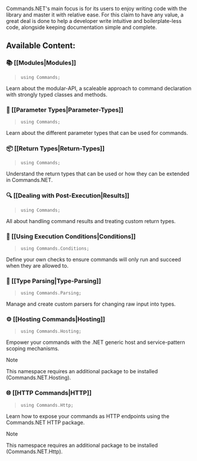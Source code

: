 Commands.NET's main focus is for its users to enjoy writing code with the library and master it with relative ease. 
For this claim to have any value, a great deal is done to help a developer write intuitive and boilerplate-less code, alongside keeping documentation simple and complete.

## Available Content:

### 📚 [[Modules|Modules]]

> `using Commands;`

Learn about the modular-API, a scaleable approach to command declaration with strongly typed classes and methods.

### 📝 [[Parameter Types|Parameter-Types]]

> `using Commands;`

Learn about the different parameter types that can be used for commands.

### 📦 [[Return Types|Return-Types]]

> `using Commands;`

Understand the return types that can be used or how they can be extended in Commands.NET.

### 🔍 [[Dealing with Post-Execution|Results]]

> `using Commands;`

All about handling command results and treating custom return types.

### 🛑 [[Using Execution Conditions|Conditions]]

> `using Commands.Conditions;`

Define your own checks to ensure commands will only run and succeed when they are allowed to.

### 📖 [[Type Parsing|Type-Parsing]]

> `using Commands.Parsing;`

Manage and create custom parsers for changing raw input into types.

### ⚙️ [[Hosting Commands|Hosting]]

> `using Commands.Hosting;`

Empower your commands with the .NET generic host and service-pattern scoping mechanisms.

> [!NOTE]
> This namespace requires an additional package to be installed (Commands.NET.Hosting).

### 🌐 [[HTTP Commands|HTTP]]

> `using Commands.Http;`

Learn how to expose your commands as HTTP endpoints using the Commands.NET HTTP package.

> [!NOTE]
> This namespace requires an additional package to be installed (Commands.NET.Http).